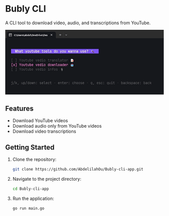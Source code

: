 # Bubly CLI

A CLI tool to download video, audio, and transcriptions from YouTube.

<img width="800" src="./preview.gif" />

## Features

- Download YouTube videos
- Download audio only from YouTube videos
- Download video transcriptions

## Getting Started

1. Clone the repository:
   ```bash
   git clone https://github.com/AbdelilahOu/Bubly-cli-app.git
   ```
2. Navigate to the project directory:
   ```bash
   cd Bubly-cli-app
   ```
3. Run the application:
   ```bash
   go run main.go
   ```
